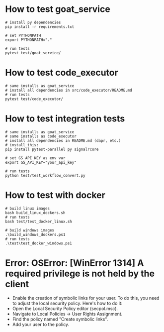 # How to test goat_service

```
# install py dependencies
pip install -r requirements.txt

# set PYTHONPATH
export PYTHONPATH="."

# run tests
pytest test/goat_service/
```

# How to test code_executor

```
# same installs as goat_service
# install all dependencies in src/code_executor/README.md
# run tests
pytest test/code_executor/
```

# How to test integration tests

```
# same installs as goat_service
# same installs as code_executor
# install all dependencies in README.md (dapr, etc.)
# install this:
pip install pytest-parallel py signalrcore

# set GS_API_KEY as env var
export GS_API_KEY="your_api_key"

# run tests
python test/test_workflow_convert.py
```

# How to test with docker

```
# build linux images
bash build_linux_dockers.sh
# run tests
bash test/test_docker_linux.sh

# build windows images
.\build_windows_dockers.ps1
# run tests
.\test\test_docker_windows.ps1
```

# Error: OSError: [WinError 1314] A required privilege is not held by the client

- Enable the creation of symbolic links for your user. To do this, you need to adjust the local security policy. Here's how to do it:
- Open the Local Security Policy editor (secpol.msc).
- Navigate to Local Policies -> User Rights Assignment.
- Find the policy named "Create symbolic links".
- Add your user to the policy.
